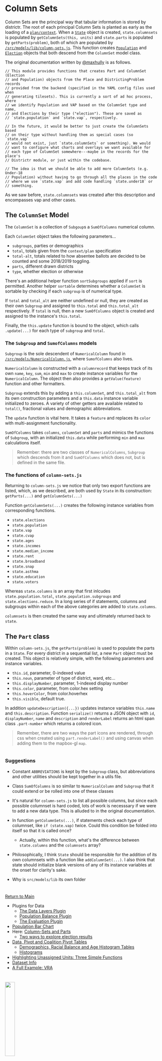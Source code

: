 # Column Sets

Column Sets are the principal way that tabular information is stored by
districtr. The root of each principal Column Sets is planted as early as
the loading of a [`plan/context`]. When a  [`State`] object is created,
`state.columnsets` is populated by `getColumnSets(this, units)` and
`state.parts` is populated by `getParts(problem)`, both of which are
populated by [`/src/models/lib/column-sets.js`]. This function creates
[`Population`] and [`Election`] objects that both descend from the
`ColumnSet` model class. 

The original documentation written by [@maxhully] is as follows. 

```
// This module provides functions that creates Part and ColumnSet (Election
// and Population) objects from the Place and DistrictingProblem records
// provided from the backend (specified in the YAML config files used when
// generating tilesets). This is currently a sort of ad hoc process, where
// we identify Population and VAP based on the ColumnSet type and name,
// and Elections by their type ("election"). These are saved as
// `state.population` and `state.vap`, respectively.

// In the future, it would be better to just create the ColumnSets based
// on their type without handling them as special cases (so `state.vap`
// would not exist, just `state.columnSets` or something). We would
// want to configure what charts and overlays we want available for
// each type of ColumnSet somewhere---maybe in the records for the place's
// Districtr module, or just within the codebase.

// The idea is that we should be able to add more ColumnSets (e.g. Under-18
// Population) without having to go through all the places in the code
// where we use `state.vap` and add code handling `state.under18` or
// something.
```

As we saw before, `state.columnsets` was created after this description
and encompasses vap and other cases. 

## The `ColumnSet` Model

The `ColumnSet` is a collection of `Subgoup`s a `SumOfColumns` numerical
column. 

Each `ColumnSet` object takes the following parameters...
- `subgroups`, parties or demographics
- `total`, totals given from the `context/plan` specification
- `total-alt`, totals related to how absentee ballots are decided to be
counted and some 2018/2019 toggling.
- `parts`, different drawn districts
- `type`, whether election or otherwise

There's an additional helper function `sortSubgroups` applied if `sort`
is permitted. Another helper `sortable` determines whether a `ColumnSet`
is sortable by checking if each `subgroup` is of numerical type.

If `total` and `total_alt` are neither undefined or null, they are
created as their own `Subgroup` and assigned to `this.total` and
`this.total_alt` respectively. If `total` is null, then a new
`SumOfColumns` object is created and assigned to the instance's
`this.total`.

Finally, the `this.update` function is bound to the object, which calls
`.update(...)` for each type of `subgroup` and `total`.

### The `Subgroup` and `SumofColumns` models

`Subgroup` is the sole descendent of `NumericalColumn` found in
[`/src/models/NumericalColumn.js`], where `SumofColumns` also lives.

`NumericalColumn` is constructed with a `columnrecord` that keeps track
of its own `name`, `key`, `sum`, `min` and `max` to create instance
variables for the `NumericalColumn`. The object then also provides a
`getValue(feature)` function and other formatters.

`Subgroup` extends this by adding a `this.columnSet`, and
`this.total_alt` from its own construction parameters and a `this.data`
instance variable initialized to zeroes. A variety of other getters are
available related to `total()`, fractional values and demographic
abbreviations. 

The `update` function is vital here. It takes a `feature` and replaces
its `color` with multi-assignment functionality.

`SumOfColumns` takes `columns`, `columnSet` and `parts` and  mimics the
functions of `Subgroup`, with an initialized `this.data` while
performing `min` and `max` calculations itself.

> Remember: there are two classes of `NumericalColumns`, `Subgroup`
which descends from it and `SumOfColumns` which does not, but is defined
in the same file.

### The functions of `column-sets.js`

Returning to `column-sets.js` we notice that only two export functions
are listed, which, as we described, are both used by `State` in its
construction: `getParts(...)` and `getColumnSets(...)`

Function `getColumnSets(...)` creates the following instance variables
from corresponding functions.

- `state.elections`
- `state.population`
- `state.vap`
- `state.cvap`
- `state.ages`
- `state.incomes`
- `state.median_income`
- `state.rent`
- `state.broadband`
- `state.snap`
- `state.asthma`
- `state.education`
- `state.voters`

Whereas `state.columns` is an array that first inlcudes
`state.population.total`, `state.population.subgroups` and
`state.elections.reduce`. In a long series of if statements,
columns and subgroups within each of the above categories are added to
`state.columns`. 

`columnsets` is then created the same way and ultimately returned back
to `state`. 

## The `Part` class

Within `column-sets.js`, the `getParts(problem)` is used to populate the
parts in a `State`. For every district in a sequential list, a new
`Part` object must be created. This object is relatively simple, with 
the following parameters and instance variables.
- `this.id`, parameter, 0-indexed value
- `this.noun`, parameter of type of district, ward, etc...
- `this.displayNumber`, parameter, 1-indexed display number 
- `this.color`, parameter, from color.hex setting
- `this.hoverColor`, from color.hoverhex
- `this.visible`, default true. 

In addition `updateDescription({...})` updates instance variables
`this.name` and `this.description`. Function `serialize()` returns a
JSON object with `id`, `displayNumber`, `name` and `description` and
`renderLabel` returns an html span class `.part-number` which returns a
colored icon. 

> Remember, there are two ways the part icons are rendered, through css
when created using `part.renderLabel()` and using canvas when adding
them to the mapbox-gl `map`.

# # 

### Suggestions

- Constant `ABBREVIATIONS` is kept by the `Subgroup` class, but
abbreviations and other utilities should be kept together in a utils
file. 
- Class `SumOfColumns` is so similar to `NumericalColumn` and `Subgroup`
that it could extend or be rolled into one of these classes
- It's natural for `column-sets.js` to list all possible columns, but
since each possible columnset is hard coded, lots of work is necesssary
if we were to add a new data type. This is alluded to in the original
documentation.
- In function `getColumnSets(...)`, if statements check each type of
columnset, like `if (state.vap)` twice. Could this condition be folded
into itself so that it is called once?
   - Actually, within this function, what's the difference between
   `state.columns` and the `columnsets` array? 
- Philosophically, I think `State` should be responsible for the
addition of its own columnsets with a function like `addColumnSet(...)`.
I also think that state should initialize blank versions of any of its
instance variables at the onset for clarity's sake.

- Why is `src/models/lib` its own folder

# # 

[Return to Main](../README.md)
- Plugins for Data
  - [The Data Layers Plugin](../06charts/datalayersplugin.md)
  - [Population Balance Plugin](../06charts/popbalanceplugin.md)
  - [The Evaluation Plugin](../06charts/evaluationplugin.md)
- [Population Bar Chart](../06charts/populationbarchart.md)
- Here: [Column-Sets and Parts](./06charts/columnsetsparts.md)
  - [Two ways to explore election results](../06charts/electionresults.md)
- [Data, Pivot and Coalition Pivot Tables](../06charts/datatable.md)
  - [Demographics, Racial Balance and Age Histogram Tables](../06charts/demographicstable.md)
  - [Histograms](../06charts/histogram.md)
- [Highlighting Unassigned Units: Three Simple Functions](../06charts/higglightunassigned.md)
- [Dataset Info](../06charts/datasetinfo.md)
- [A Full Example: VRA](../06charts/vra.md)

[@maxhully]: http://github.com/maxhully

[`plan/context`]: ../01contextplan/plancontext.md
[`State`]: ../01contextplan/state.md

[`Election`]: ../06charts/electionresults.md
[`Population`]: ../06charts/population.md


[`/src/models/lib/column-sets.js`]: ../../src/models/lib/column-sets.js
[`/src/models/NumericalColumn.js`]: ../../src/models/NumericalColumn.js

# #

<img src="../../assets/mggg.svg" width=25%>

[The Metric Geometry and Gerrymandering Group Redistricting Lab](http://mggg.org)

Tufts University, Medford and Somerville, MA
